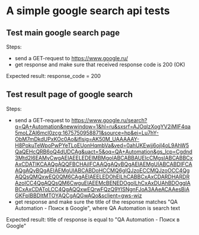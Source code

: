 # A simple google search api tests

## Test main google search page

Steps:

- send a GET-request to https://www.google.ru/
- get response and make sure that received response code is 200 (OK)

Expected result: response_code = 200

##  Test result page of google search

Steps:

- send a GET-request to https://www.google.ru/search?q=QA+Automation&newwindow=1&hl=ru&sxsrf=AJOqlzXogYV2iMIF4qa5moLZAI6mcl0zcg:1675750958871&source=hp&ei=Lu7hY-ObM7mDkdUPxKOc0Ao&iflsig=AK50M_UAAAAAY-H8PokuTeWpoPwPYeTLoEUonHqmbVa&ved=0ahUKEwjj6ojl4oL9AhW5QaQEHcQRB6oQ4dUDCAg&uact=5&oq=QA+Automation&gs_lcp=Cgdnd3Mtd2l6EAMyCwgAEIAEELEDEIMBMgoIABCABBAUEIcCMgsIABCABBCxAxCDATIKCAAQgAQQFBCHAjIFCAAQgAQyBQgAEIAEMgUIABCABDIFCAAQgAQyBQgAEIAEMgUIABCABDoHCCMQ6gIQJzoECCMQJzoOCC4QgAQQsQMQxwEQ0QM6CAgAEIAEELEDOhEILhCABBCxAxCDARDHARDRAzoICC4QgAQQsQM6CwguEIAEEMcBENEDOgoILhCxAxDUAhBDOggIABCxAxCDAToLCC4QgAQQxwEQrwFQzQ9YlSNgnFJoA3AAeACAAesBiAGKFpIBBDItMTOYAQCgAQGwAQo&sclient=gws-wiz
- get response and make sure the title of the response matches "QA Automation - Поиск в Google", where QA Automation is search text 

Expected result: title of response is equal to "QA Automation - Поиск в Google"
